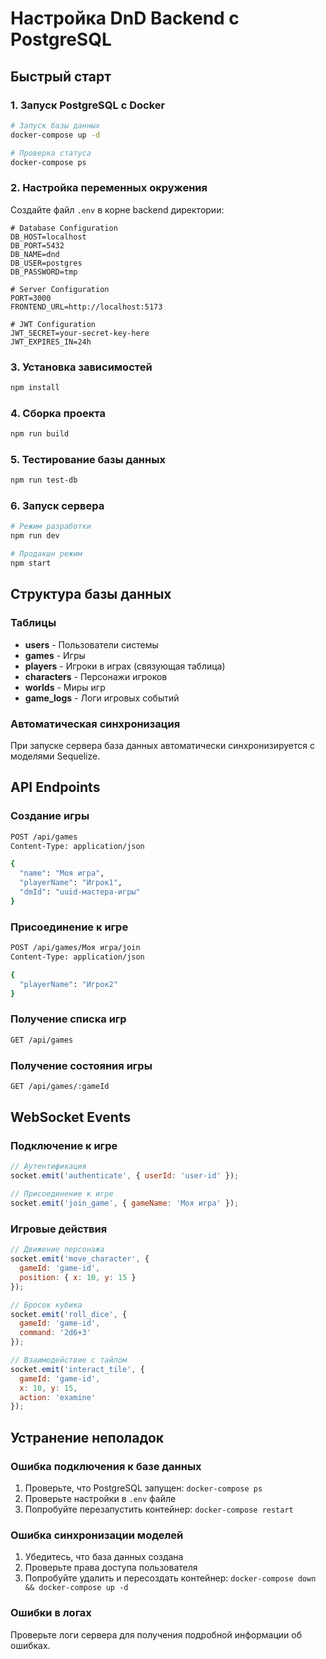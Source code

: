 # Настройка DnD Backend с PostgreSQL

## Быстрый старт

### 1. Запуск PostgreSQL с Docker

```bash
# Запуск базы данных
docker-compose up -d

# Проверка статуса
docker-compose ps
```

### 2. Настройка переменных окружения

Создайте файл `.env` в корне backend директории:

```env
# Database Configuration
DB_HOST=localhost
DB_PORT=5432
DB_NAME=dnd
DB_USER=postgres
DB_PASSWORD=tmp

# Server Configuration
PORT=3000
FRONTEND_URL=http://localhost:5173

# JWT Configuration
JWT_SECRET=your-secret-key-here
JWT_EXPIRES_IN=24h
```

### 3. Установка зависимостей

```bash
npm install
```

### 4. Сборка проекта

```bash
npm run build
```

### 5. Тестирование базы данных

```bash
npm run test-db
```

### 6. Запуск сервера

```bash
# Режим разработки
npm run dev

# Продакшн режим
npm start
```

## Структура базы данных

### Таблицы
- **users** - Пользователи системы
- **games** - Игры
- **players** - Игроки в играх (связующая таблица)
- **characters** - Персонажи игроков
- **worlds** - Миры игр
- **game_logs** - Логи игровых событий

### Автоматическая синхронизация
При запуске сервера база данных автоматически синхронизируется с моделями Sequelize.

## API Endpoints

### Создание игры
```bash
POST /api/games
Content-Type: application/json

{
  "name": "Моя игра",
  "playerName": "Игрок1",
  "dmId": "uuid-мастера-игры"
}
```

### Присоединение к игре
```bash
POST /api/games/Моя игра/join
Content-Type: application/json

{
  "playerName": "Игрок2"
}
```

### Получение списка игр
```bash
GET /api/games
```

### Получение состояния игры
```bash
GET /api/games/:gameId
```

## WebSocket Events

### Подключение к игре
```javascript
// Аутентификация
socket.emit('authenticate', { userId: 'user-id' });

// Присоединение к игре
socket.emit('join_game', { gameName: 'Моя игра' });
```

### Игровые действия
```javascript
// Движение персонажа
socket.emit('move_character', { 
  gameId: 'game-id', 
  position: { x: 10, y: 15 } 
});

// Бросок кубика
socket.emit('roll_dice', { 
  gameId: 'game-id', 
  command: '2d6+3' 
});

// Взаимодействие с тайлом
socket.emit('interact_tile', { 
  gameId: 'game-id', 
  x: 10, y: 15, 
  action: 'examine' 
});
```

## Устранение неполадок

### Ошибка подключения к базе данных
1. Проверьте, что PostgreSQL запущен: `docker-compose ps`
2. Проверьте настройки в `.env` файле
3. Попробуйте перезапустить контейнер: `docker-compose restart`

### Ошибка синхронизации моделей
1. Убедитесь, что база данных создана
2. Проверьте права доступа пользователя
3. Попробуйте удалить и пересоздать контейнер: `docker-compose down && docker-compose up -d`

### Ошибки в логах
Проверьте логи сервера для получения подробной информации об ошибках. 